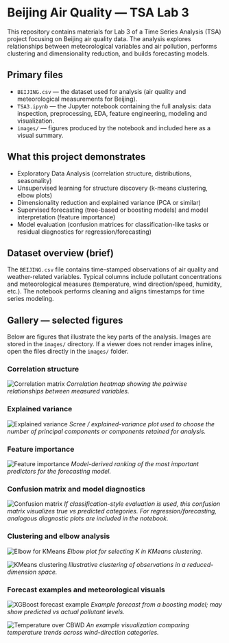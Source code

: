 # Beijing Air Quality — TSA Lab 3

This repository contains materials for Lab 3 of a Time Series Analysis (TSA) project focusing on Beijing air quality data. The analysis explores relationships between meteorological variables and air pollution, performs clustering and dimensionality reduction, and builds forecasting models.

Primary files
---------------

- `BEIJING.csv` — the dataset used for analysis (air quality and meteorological measurements for Beijing).
- `TSA3.ipynb` — the Jupyter notebook containing the full analysis: data inspection, preprocessing, EDA, feature engineering, modeling and visualization.
- `images/` — figures produced by the notebook and included here as a visual summary.

What this project demonstrates
------------------------------

- Exploratory Data Analysis (correlation structure, distributions, seasonality)
- Unsupervised learning for structure discovery (k-means clustering, elbow plots)
- Dimensionality reduction and explained variance (PCA or similar)
- Supervised forecasting (tree-based or boosting models) and model interpretation (feature importance)
- Model evaluation (confusion matrices for classification-like tasks or residual diagnostics for regression/forecasting)

Dataset overview (brief)
------------------------

The `BEIJING.csv` file contains time-stamped observations of air quality and weather-related variables. Typical columns include pollutant concentrations and meteorological measures (temperature, wind direction/speed, humidity, etc.). The notebook performs cleaning and aligns timestamps for time series modeling.

Gallery — selected figures
--------------------------

Below are figures that illustrate the key parts of the analysis. Images are stored in the `images/` directory. If a viewer does not render images inline, open the files directly in the `images/` folder.

### Correlation structure
![Correlation matrix](images/cor_matrix.png)
*Correlation heatmap showing the pairwise relationships between measured variables.*

### Explained variance
![Explained variance](images/explained%20variance.png)
*Scree / explained-variance plot used to choose the number of principal components or components retained for analysis.*

### Feature importance
![Feature importance](images/feature%20importance.png)
*Model-derived ranking of the most important predictors for the forecasting model.*

### Confusion matrix and model diagnostics
![Confusion matrix](images/confusion%20matrix.png)
*If classification-style evaluation is used, this confusion matrix visualizes true vs predicted categories. For regression/forecasting, analogous diagnostic plots are included in the notebook.*

### Clustering and elbow analysis
![Elbow for KMeans](images/elbow%20for%20kmeans.png)
*Elbow plot for selecting K in KMeans clustering.*

![KMeans clustering](images/kmeans%20clustering.png)
*Illustrative clustering of observations in a reduced-dimension space.*

### Forecast examples and meteorological visuals
![XGBoost forecast example](images/xboost%20forecast.png)
*Example forecast from a boosting model; may show predicted vs actual pollutant levels.*

![Temperature over CBWD](images/temperature%20over%20cbwd.png)
*An example visualization comparing temperature trends across wind-direction categories.*
